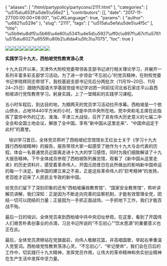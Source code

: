 {
    "aliases": [
        "/html/partypolicy/partycons/2111.html"
    ],
    "categories": [
        "\u515a\u653f\u5de5\u56e2"
    ],
    "contributors": [],
    "date": "2017-11-27T00:00:00+08:00",
    "isCJKLanguage": true,
    "params": {
        "author": "\u6821\u529e"
    },
    "slug": "2111",
    "tags": [
        "\u515a\u5efa\u5de5\u4f5c"
    ],
    "title": "\u5b9e\u8df5\u5b66\u4e60\u5341\u4e5d\u5927\uff0c\u897f\u67cf\u5761\u515a\u6027\u6559\u80b2\u6da4\u5fc3\u7075",
    "toc": true
}

![](https://cdn.tfls.online/mirror/full/619413d66dcb4a7a064db1a7178c786c8ce27fd0.jpg)![](https://cdn.tfls.online/mirror/full/71a34763d343b6d452db68a1d40fe8a0be079c2a.jpg)![](https://cdn.tfls.online/mirror/full/8e38e0c1b6e407b4fcc11a5ede8b19a7c0e5e4e6.jpg)![](https://cdn.tfls.online/mirror/full/2b2246ed377f6822c980cc52f84c58b4f542588c.jpg)![](https://cdn.tfls.online/mirror/full/880d3e4b3b2ae4e2d1bf47668e61262e562e9ae0.jpg)![](https://cdn.tfls.online/mirror/full/39d0893015b88e13b6603ccfc56f0949d9585e13.jpg)![](https://cdn.tfls.online/mirror/full/03a7b410789d5fee777a8eb003bd84e2dcad2208.jpg)![](https://cdn.tfls.online/mirror/full/92633f06b751d568aff106d7454a4b96e9a9bfe6.jpg)![](https://cdn.tfls.online/mirror/full/fc17b46e2484867c3c5657208727b883d27a2de6.jpg)




  





**实践学习十九大，西柏坡党性教育涤心灵**




十九大召开以来，天津外大附校党委带领各支部书记进行相关理论学习，并展开一系列丰富多彩支部学习活动。为了进一步领会“不忘初心”的党员精神，在附校党委书记李晓辉同志带领下，我校基层支部书记先后分两批次（11月19~20日、11月24~25日）跟随外国语大学基层党组书记学访团一同前往河北省石家庄平山县西柏坡进行党性教育学习。躬身实践，上了一堂精彩的实践学习课程。




五小时车程后，到达目的地，为期两天的党员学习活动拉开序幕。西柏坡是一个依山傍水，占地16440平方米的小村，曾是中共中央所在地。党中央和毛主席在此指挥了震惊中外的辽沈、淮海、平津三大战役，召开了具有伟大历史意义的七届二中全会和全国土地会议，解放了全中国。享有“新中国从这里走来”、“中国命运定于此村”的嘉誉。




   培训学习首日，全体党员聆听了西柏坡纪念馆馆长王红女士关于《学习十九大 践行西柏坡精神》的报告，报告带领大家一起感受了她作为十九大与会代表的历程，体会一名普通党员近距离走进十九大的学习感悟，同时为我们细致解读了十九大报告精神。下午全体成员参观了西柏坡陈列展览馆，观看了《新中国从这里走来》的历史资料片，感受着革命伟人，开国元勋昔日在此所做出的影响新中国命运的每一个决定。新中国的建立来之不易，正是这些革命伟人的“赶考精神”的发扬，老百姓才迎来了人民民主专政的新中国。




给党员们留下了深刻印象的还有“西柏坡廉政教育馆”、“国家安全教育馆”，聆听讲解员讲解，我们深知：正是因为不断走向完善的监察机制，才能有效管理全党，团结一切可以团结的力量；正是因为一手抓正面战场，一手抓地下工作，我们才能百战不殆。




最后一日的培训，全体党员来到西柏坡中共中央旧址参观，在这里，看到了开国伟人们艰苦朴素创事业的点滴，习总书记所说的“不忘初心”“饮水思源”的重要意义也正在此。




最后，全体党员肃穆站在党旗面前，向伟人敬献花篮，并高唱国歌，举起右拳重温入党誓词。西柏坡党性教育荡涤心灵，“不忘初心”、“牢记使命”，我们会在日后的工作中，切实践行十九大精神，发挥党员作用，让伟大的革命精神和务实创业精神在生产生活中发挥中坚力量。




  



